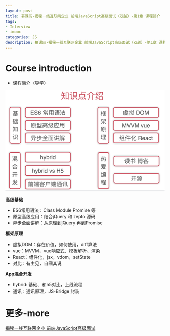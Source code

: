```yaml
---
layout: post
title: 慕课网-揭秘一线互联网企业 前端JavaScript高级面试（双越）-第1章 课程简介
tags:
- Interview
- imooc
categories: JS
description: 慕课网-揭秘一线互联网企业 前端JavaScript高级面试（双越）-第1章 课程简介
---
```


# Course introduction

- 课程简介（导学）

<div class="rd">
    <img src="/assets/images/2018/4-5-6/6-25-1.png" alt="">
</div>

**高级基础**

- ES6常用语法：Class Module Promise 等
- 原型高级应用：结合jQuery 和 zepto 源码
- 异步全面讲解：从原理到jQuery 再到Promise

**框架原理**

- 虚拟DOM：存在价值，如何使用，diff算法
- vue：MVVM，vue响应式、模板解析、渲染
- React：组件化，jsx，vdom，setState
- 对比：有主见，自圆其说

**App混合开发**

- hybrid: 基础、和h5对比，上线流程
- 通讯：通讯原理，JS-Bridge 封装


# 更多-more

[揭秘一线互联网企业 前端JavaScript高级面试](https://coding.imooc.com/learn/list/190.html)


